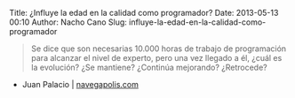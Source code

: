 Title: ¿Influye la edad en la calidad como programador?
Date: 2013-05-13 00:10
Author: Nacho Cano
Slug: influye-la-edad-en-la-calidad-como-programador

> Se dice que son necesarias 10.000 horas de trabajo de programación
> para alcanzar el nivel de experto, pero una vez llegado a él, ¿cuál es
> la evolución? ¿Se mantiene? ¿Continúa mejorando? ¿Retrocede?

- Juan Palacio | [navegapolis.com][]

  [navegapolis.com]: http://navegapolis.com/index.php/93-programadores-y-edad
    "¿Influye la edad en la calidad como programador?"
